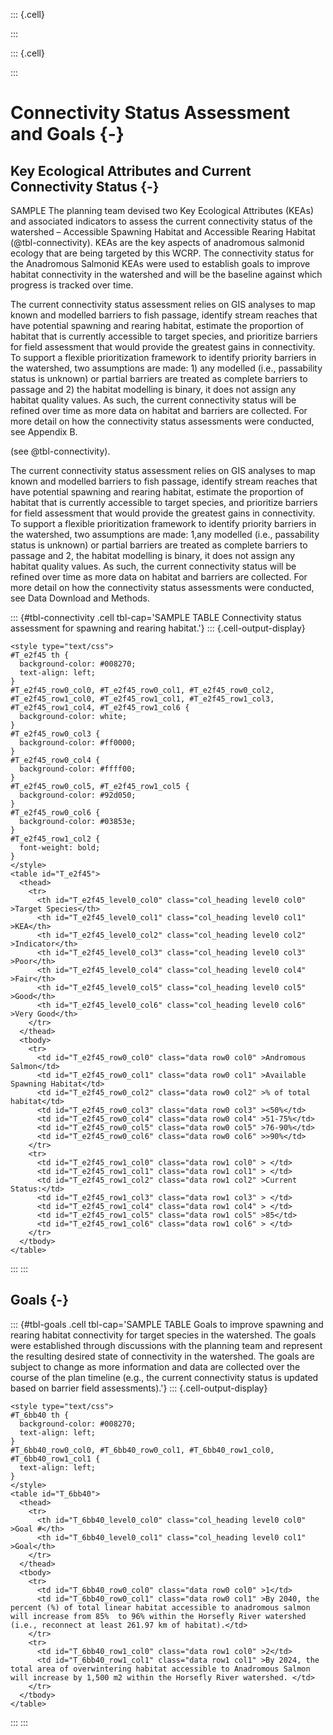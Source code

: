 ::: {.cell}

:::

::: {.cell}

:::








# Connectivity Status Assessment and Goals {-}

## Key Ecological Attributes and Current Connectivity Status {-}

SAMPLE The planning team devised two Key Ecological Attributes (KEAs) and associated indicators to assess the current connectivity status of the watershed – Accessible Spawning Habitat and Accessible Rearing Habitat (@tbl-connectivity). KEAs are the key aspects of anadromous salmonid ecology that are being targeted by this WCRP. The connectivity status for the Anadromous Salmonid KEAs were used to establish goals to improve habitat connectivity in the watershed and will be the baseline against which progress is tracked over time. 

The current connectivity status assessment relies on GIS analyses to map known and modelled barriers to fish passage, identify stream reaches that have potential spawning and rearing habitat, estimate the proportion of habitat that is currently accessible to target species, and prioritize barriers for field assessment that would provide the greatest gains in connectivity. To support a flexible prioritization framework to identify priority barriers in the watershed, two assumptions are made: 1) any modelled (i.e., passability status is unknown) or partial barriers are treated as complete barriers to passage and 2) the habitat modelling is binary, it does not assign any habitat quality values. As such, the current connectivity status will be refined over time as more data on habitat and barriers are collected. For more detail on how the connectivity status assessments were conducted, see Appendix B.

(see @tbl-connectivity).

The current connectivity status assessment relies on GIS analyses to map known and modelled barriers to fish passage, identify stream reaches that have potential spawning and rearing habitat, estimate the proportion of habitat that is currently accessible to target species, and prioritize barriers for field assessment that would provide the greatest gains in connectivity. To support a flexible prioritization framework to identify priority barriers in the watershed, two assumptions are made: 1,any modelled (i.e., passability status is unknown) or partial barriers are treated as complete barriers to passage and 2, the habitat modelling is binary, it does not assign any habitat quality values. As such, the current connectivity status will be refined over time as more data on habitat and barriers are collected. For more detail on how the connectivity status assessments were conducted, see Data Download and Methods. 








::: {#tbl-connectivity .cell tbl-cap='SAMPLE TABLE Connectivity status assessment for spawning and rearing habitat.'}
::: {.cell-output-display}


```{=html}
<style type="text/css">
#T_e2f45 th {
  background-color: #008270;
  text-align: left;
}
#T_e2f45_row0_col0, #T_e2f45_row0_col1, #T_e2f45_row0_col2, #T_e2f45_row1_col0, #T_e2f45_row1_col1, #T_e2f45_row1_col3, #T_e2f45_row1_col4, #T_e2f45_row1_col6 {
  background-color: white;
}
#T_e2f45_row0_col3 {
  background-color: #ff0000;
}
#T_e2f45_row0_col4 {
  background-color: #ffff00;
}
#T_e2f45_row0_col5, #T_e2f45_row1_col5 {
  background-color: #92d050;
}
#T_e2f45_row0_col6 {
  background-color: #03853e;
}
#T_e2f45_row1_col2 {
  font-weight: bold;
}
</style>
<table id="T_e2f45">
  <thead>
    <tr>
      <th id="T_e2f45_level0_col0" class="col_heading level0 col0" >Target Species</th>
      <th id="T_e2f45_level0_col1" class="col_heading level0 col1" >KEA</th>
      <th id="T_e2f45_level0_col2" class="col_heading level0 col2" >Indicator</th>
      <th id="T_e2f45_level0_col3" class="col_heading level0 col3" >Poor</th>
      <th id="T_e2f45_level0_col4" class="col_heading level0 col4" >Fair</th>
      <th id="T_e2f45_level0_col5" class="col_heading level0 col5" >Good</th>
      <th id="T_e2f45_level0_col6" class="col_heading level0 col6" >Very Good</th>
    </tr>
  </thead>
  <tbody>
    <tr>
      <td id="T_e2f45_row0_col0" class="data row0 col0" >Andromous Salmon</td>
      <td id="T_e2f45_row0_col1" class="data row0 col1" >Available Spawning Habitat</td>
      <td id="T_e2f45_row0_col2" class="data row0 col2" >% of total habitat</td>
      <td id="T_e2f45_row0_col3" class="data row0 col3" ><50%</td>
      <td id="T_e2f45_row0_col4" class="data row0 col4" >51-75%</td>
      <td id="T_e2f45_row0_col5" class="data row0 col5" >76-90%</td>
      <td id="T_e2f45_row0_col6" class="data row0 col6" >>90%</td>
    </tr>
    <tr>
      <td id="T_e2f45_row1_col0" class="data row1 col0" > </td>
      <td id="T_e2f45_row1_col1" class="data row1 col1" > </td>
      <td id="T_e2f45_row1_col2" class="data row1 col2" >Current Status:</td>
      <td id="T_e2f45_row1_col3" class="data row1 col3" > </td>
      <td id="T_e2f45_row1_col4" class="data row1 col4" > </td>
      <td id="T_e2f45_row1_col5" class="data row1 col5" >85</td>
      <td id="T_e2f45_row1_col6" class="data row1 col6" > </td>
    </tr>
  </tbody>
</table>

```


:::
:::









## Goals {-}









::: {#tbl-goals .cell tbl-cap='SAMPLE TABLE Goals to improve spawning and rearing habitat connectivity for target species in the watershed. The goals were established through discussions with the planning team and represent the resulting desired state of connectivity in the watershed. The goals are subject to change as more information and data are collected over the course of the plan timeline (e.g., the current connectivity status is updated based on barrier field assessments).'}
::: {.cell-output-display}


```{=html}
<style type="text/css">
#T_6bb40 th {
  background-color: #008270;
  text-align: left;
}
#T_6bb40_row0_col0, #T_6bb40_row0_col1, #T_6bb40_row1_col0, #T_6bb40_row1_col1 {
  text-align: left;
}
</style>
<table id="T_6bb40">
  <thead>
    <tr>
      <th id="T_6bb40_level0_col0" class="col_heading level0 col0" >Goal #</th>
      <th id="T_6bb40_level0_col1" class="col_heading level0 col1" >Goal</th>
    </tr>
  </thead>
  <tbody>
    <tr>
      <td id="T_6bb40_row0_col0" class="data row0 col0" >1</td>
      <td id="T_6bb40_row0_col1" class="data row0 col1" >By 2040, the percent (%) of total linear habitat accessible to anadromous salmon will increase from 85%  to 96% within the Horsefly River watershed (i.e., reconnect at least 261.97 km of habitat).</td>
    </tr>
    <tr>
      <td id="T_6bb40_row1_col0" class="data row1 col0" >2</td>
      <td id="T_6bb40_row1_col1" class="data row1 col1" >By 2024, the total area of overwintering habitat accessible to Anadromous Salmon will increase by 1,500 m2 within the Horsefly River watershed. </td>
    </tr>
  </tbody>
</table>

```


:::
:::
